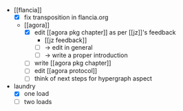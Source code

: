- [[flancia]]
  - [x] fix transposition in flancia.org
  - [[agora]]
    - [x] edit [[agora pkg chapter]] as per [[jz]]'s feedback
      - [[jz feedback]]
      - [ ] -> edit in general
      - [ ] -> write a proper introduction
    - [ ] write [[agora pkg chapter]]
    - [ ] edit [[agora protocol]]
    - [ ] think of next steps for hypergraph aspect
- laundry
  - [x] one load
  - [ ] two loads
